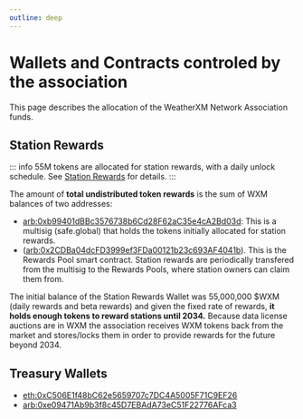 ```yaml
---
outline: deep
---
```


# Wallets and Contracts controled by the association

This page describes the allocation of the WeatherXM Network Association funds.

## Station Rewards

::: info 55M tokens are allocated for station rewards, with a daily unlock schedule.
See [Station Rewards](/docs/station-rewards.html) for details.
:::

The amount of **total undistributed token rewards** is the sum of WXM balances of two addresses:

- [arb:0xb99401dBBc3576738b6Cd28F62aC35e4cA2Bd03d](https://arbiscan.io/address/0xb99401dBBc3576738b6Cd28F62aC35e4cA2Bd03d): This is a multisig (safe.global)
 that holds the tokens initially allocated for station rewards. 
- ([arb:0x2CDBa04dcFD3999ef3FDa00121b23c693AF4041b](https://arbiscan.io/address/0x2cdba04dcfd3999ef3fda00121b23c693af4041b)). This is the Rewards Pool smart contract. Station rewards are periodically transfered from the multisig to the Rewards Pools, where station owners can claim them from.

The initial balance of the Station Rewards Wallet was 55,000,000 $WXM (daily rewards and beta rewards) and
given the fixed rate of rewards, **it holds enough tokens to reward stations until 2034.**
Because data license auctions are in WXM the association receives WXM tokens back from the 
market and stores/locks them in order to provide rewards for the future beyond 2034.

## Treasury Wallets

- [eth:0xC506E1f48bC62e5659707c7DC4A5005F71C9EF26](https://etherscan.io/address/0xC506E1f48bC62e5659707c7DC4A5005F71C9EF26)
- [arb:0xe09471Ab9b3f8c45D7EBAdA73eC51F22776AFca3](https://arbiscan.io/address/0xe09471Ab9b3f8c45D7EBAdA73eC51F22776AFca3)

